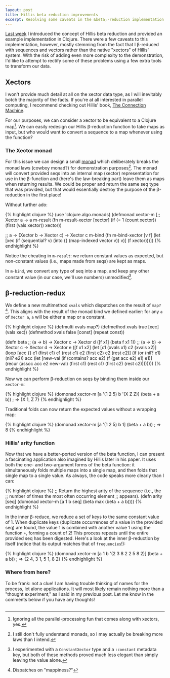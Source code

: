 ```yaml
---
layout: post
title: Hillis beta reduction improvements
excerpt: Resolving some caveats in the &beta;-reduction implementation.
---
```


[Last week][1] I introduced the concept of Hillis beta reduction and provided an example implementation in Clojure. There were a few caveats to this implementation, however, mostly stemming from the fact that I &beta;-reduced with sequences and vectors rather than the native "xectors" of Hillis' system. With the risk of adding even more complexity to the demonstration, I'd like to attempt to rectify some of these problems using a few extra tools to transform our data.

## Xectors

I won't provide much detail at all on the xector data type, as I will inevitably botch the majority of the facts. If you're at all interested in parallel computing, I recommend checking out Hillis' book, [The Connection Machine][2].

For our purposes, we can consider a xector to be equivalent to a Clojure map[^1]. We can easily redesign our Hillis &beta;-reduction function to take maps as input, but who would want to convert a sequence to a map whenever using the function?

### The Xector monad

For this issue we can design a small [monad][3] which deliberately breaks the monad laws (cowboy monad?) for demonstration purposes[^2]. The monad will convert provided seqs into an internal map (xector) representation for use in the &beta;-function and (here's the law-breaking part) leave them as maps when returning results. We could be proper and return the same seq type that was provided, but that would essentially destroy the purpose of the &beta;-reduction in the first place!

Without further ado:

{% highlight clojure %}
(use 'clojure.algo.monads)
(defmonad xector-m
  [;; Xector a -> a
   m-result (fn m-result-xector [xector]
              (if (= 1 (count xector))
                (first (vals xector))
                xector))

   ;; a -> (Xector b -> Xector c) -> Xector c
   m-bind (fn m-bind-xector [v f]
            (let [xec (if (sequential? v)
                        (into {} (map-indexed vector v))
                        v)]
              (f xector)))])
{% endhighlight %}

Notice the cheating in `m-result`: we return constant values as expected, but non-constant values (i.e., maps made from seqs) are kept as maps.

In `m-bind`, we convert any type of seq into a map, and keep any other constant value (in our case, we'll use numbers) unmodified[^3].

## &beta;-reduction-redux

We define a new multimethod `xvals` which dispatches on the result of `map?`[^4]. This aligns with the result of the monad bind we defined earlier: for any `a` of `Xector a`, `a` will be either a map or a constant.

{% highlight clojure %}
(defmulti xvals map?)
(defmethod xvals true [xec] (vals xec))
(defmethod xvals false [const] (repeat const))

(defn beta
  ;; (a -> b) -> Xector c -> Xector d
  ([f x1]
     (beta f x1 1))
  ;; (a -> b) -> Xector c -> Xector d -> Xector e
  ([f x1 x2]
     (let [c1 (xvals x1)
           c2 (xvals x2)]
       (loop [acc {}
              e1 (first c1) c1 (rest c1)
              e2 (first c2) c2 (rest c2)]
         (if (or (nil? e1) (nil? e2))
           acc
           (let [new-val (if (contains? acc e2)
                           (f (get acc e2) e1)
                           e1)]
             (recur (assoc acc e2 new-val)
                    (first c1) (rest c1)
                    (first c2) (rest c2))))))))
{% endhighlight %}

Now we can perform &beta;-reduction on seqs by binding them inside our `xector-m`:

{% highlight clojure %}
(domonad xector-m
         [a '(1 2 5)
          b '(X Z Z)]
         (beta + a b))  ; => {X 1, Z 7}
{% endhighlight %}

Traditional folds can now return the expected values without a wrapping map:

{% highlight clojure %}
(domonad xector-m
         [a '(1 2 5)
          b 1]
         (beta + a b))  ; => 8
{% endhighlight %}

### Hillis' arity function

Now that we have a better-ported version of the beta function, I can present a fascinating application also imagined by Hillis later in his paper. It uses both the one- and two-argument forms of the beta function: it simultaneously folds multiple maps into a single map, and then folds that single map to a single value. As always, the code speaks more clearly than I can:

{% highlight clojure %}
;; Return the highest arity of the sequence (i.e., the
;; number of times the most often occurring element
;; appears).
(defn arity [seq]
  (domonad xector-m
           [a 1
            b seq]
           (beta max (beta + a b))))
{% endhighlight %}

In the inner &beta;-reduce, we reduce a set of keys to the same constant value of 1. When duplicate keys (duplicate occurrences of a value in the provided seq) are found, the value 1 is combined with another value 1 using the function `+`, forming a count of 2! This process repeats until the entire provided seq has been digested. Here's a look at the inner &beta;-reduction by itself (notice that its output matches that of `frequencies`!):

{% highlight clojure %}
(domonad xector-m
         [a 1
          b '(2 3 8 2 2 5 8 2)]
         (beta + a b))  ; => {2 4, 3 1, 5 1, 8 2}
{% endhighlight %}

### Where from here?

To be frank: not a clue! I am having trouble thinking of names for the process, let alone applications. It will most likely remain nothing more than a "thought experiment," as I said in my previous post. Let me know in the comments below if you have any thoughts!

[^1]: Ignoring all the parallel-processing fun that comes along with xectors, yes.
[^2]: I still don't fully understand monads, so I may actually be breaking more laws than I intend.
[^3]: I experimented with a `ConstantXector` type and a `:constant` metadata key, but both of these methods proved much less elegant than simply leaving the value alone.
[^4]: Dispatches on "mappiness?"

[1]: /2012/hillis-beta-reduction-in-clojure/
[2]: http://www.amazon.com/gp/product/0262580977/ref=as_li_tf_tl?ie=UTF8&camp=1789&creative=9325&creativeASIN=0262580977&linkCode=as2&tag=blog0cbb-20
[3]: http://en.wikipedia.org/wiki/Monad_(functional_programming)

<img src="http://www.assoc-amazon.com/e/ir?t=blog0cbb-20&l=as2&o=1&a=0262580977" width="1" height="1" border="0" alt="" style="border:none !important; margin:0px !important;" />
